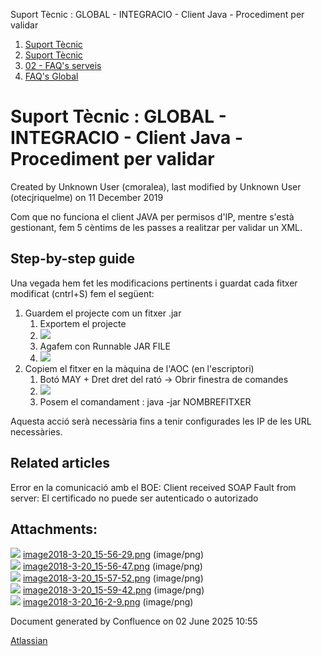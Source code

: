 Suport Tècnic : GLOBAL - INTEGRACIO - Client Java - Procediment per validar  

1.  [Suport Tècnic](index.md)
2.  [Suport Tècnic](13893782.md)
3.  [02 - FAQ's serveis](26313393.md)
4.  [FAQ's Global](28705585.md)

Suport Tècnic : GLOBAL - INTEGRACIO - Client Java - Procediment per validar
===========================================================================

Created by Unknown User (cmoralea), last modified by Unknown User (otecjriquelme) on 11 December 2019

Com que no funciona el client JAVA per permisos d'IP, mentre s'està gestionant, fem 5 cèntims de les passes a realitzar per validar un XML.

Step-by-step guide
------------------

Una vegada hem fet les modificacions pertinents i guardat cada fitxer modificat (cntrl+S) fem el següent:

1.  Guardem el projecte com un fitxer .jar
    1.  Exportem el projecte
    2.  ![](attachments/26313630/26317080.png)
    3.  Agafem con Runnable JAR FILE
    4.  ![](attachments/26313630/26317078.png)
2.  Copiem el fitxer en la màquina de l'AOC (en l'escriptori)  
    1.  Botó MAY + Dret dret del rató → Obrir finestra de comandes
    2.  ![](attachments/26313630/26317105.png)
    3.  Posem el comandament : java -jar NOMBREFITXER

  

Aquesta acció serà necessària fins a tenir configurades les IP de les URL necessàries.

Related articles
----------------

  

  

Error en la comunicació amb el BOE: Client received SOAP Fault from server: El certificado no puede ser autenticado o autorizado

Attachments:
------------

![](images/icons/bullet_blue.gif) [image2018-3-20\_15-56-29.png](attachments/26313630/26317079.png) (image/png)  
![](images/icons/bullet_blue.gif) [image2018-3-20\_15-56-47.png](attachments/26313630/26317080.png) (image/png)  
![](images/icons/bullet_blue.gif) [image2018-3-20\_15-57-52.png](attachments/26313630/26317078.png) (image/png)  
![](images/icons/bullet_blue.gif) [image2018-3-20\_15-59-42.png](attachments/26313630/26317094.png) (image/png)  
![](images/icons/bullet_blue.gif) [image2018-3-20\_16-2-9.png](attachments/26313630/26317105.png) (image/png)  

Document generated by Confluence on 02 June 2025 10:55

[Atlassian](http://www.atlassian.com/)